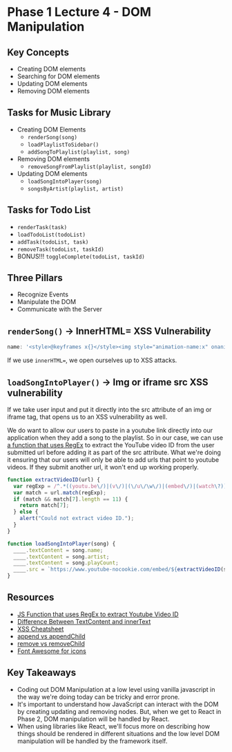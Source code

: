 # Phase 1 Lecture 4 - DOM Manipulation

## Key Concepts

- Creating DOM elements
- Searching for DOM elements
- Updating DOM elements
- Removing DOM elements

## Tasks for Music Library

- Creating DOM Elements
  - `renderSong(song)`
  - `loadPlaylistToSidebar()`
  - `addSongToPlaylist(playlist, song)`
- Removing DOM elements
  - `removeSongFromPlaylist(playlist, songId)`
- Updating DOM elements
  - `loadSongIntoPlayer(song)`
  - `songsByArtist(playlist, artist)`

## Tasks for Todo List

- `renderTask(task)`
- `loadTodoList(todoList)`
- `addTask(todoList, task)`
- `removeTask(todoList, taskId)`
- BONUS!!! `toggleComplete(todoList, taskId)`

## Three Pillars

- Recognize Events
- Manipulate the DOM
- Communicate with the Server

## `renderSong()` -> InnerHTML= XSS Vulnerability

```js
name: '<style>@keyframes x{}</style><img style="animation-name:x" onanimationend="alert(1)"/>'
```

If we use `innerHTML=`, we open ourselves up to XSS attacks.

## `loadSongIntoPlayer()` -> Img or iframe src XSS vulnerability

If we take user input and put it directly into the src attribute of an img or iframe tag, that opens us to an XSS vulnerability as well. 

We do want to allow our users to paste in a youtube link directly into our application when they add a song to the playlist. So in our case, we can use [a function that uses RegEx](https://www.labnol.org/code/19797-regex-youtube-id) to extract the YouTube video ID from the user submitted url before adding it as part of the src attribute. What we're doing it ensuring that our users will only be able to add urls that point to youtube videos. If they submit another url, it won't end up working properly.  

```js
function extractVideoID(url) {
  var regExp = /^.*((youtu.be\/)|(v\/)|(\/u\/\w\/)|(embed\/)|(watch\?))\??v?=?([^#\&\?]*).*/;
  var match = url.match(regExp);
  if (match && match[7].length == 11) {
    return match[7];
  } else {
    alert("Could not extract video ID.");
  }
}

function loadSongIntoPlayer(song) {
  ____.textContent = song.name;
  ____.textContent = song.artist;
  ____.textContent = song.playCount;
  ____.src = `https://www.youtube-nocookie.com/embed/${extractVideoID(song.youtubeLink)}`;
}
```

## Resources

- [JS Function that uses RegEx to extract Youtube Video ID](https://www.labnol.org/code/19797-regex-youtube-id)
- [Difference Between TextContent and innerText](https://stackoverflow.com/questions/35213147/difference-between-textcontent-vs-innertext)
- [XSS Cheatsheet](https://portswigger.net/web-security/cross-site-scripting/cheat-sheet)
- [append vs appendChild](https://dev.to/ibn_abubakre/append-vs-appendchild-a4m)
- [remove vs removeChild](https://stackoverflow.com/questions/36998877/what-is-the-difference-between-remove-and-removechild-method-in-javascript)
- [Font Awesome for icons](https://fontawesome.com/v5.15/icons?d=gallery&p=2&m=free)

## Key Takeaways

- Coding out DOM Manipulation at a low level using vanilla javascript in the way we're doing today can be tricky and error prone. 
- It's important to understand how JavaScript can interact with the DOM by creating updating and removing nodes. But, when we get to React in Phase 2, DOM manipulation will be handled by React.
- When using libraries like React, we'll focus more on describing how things should be rendered in different situations and the low level DOM manipulation will be handled by the framework itself.